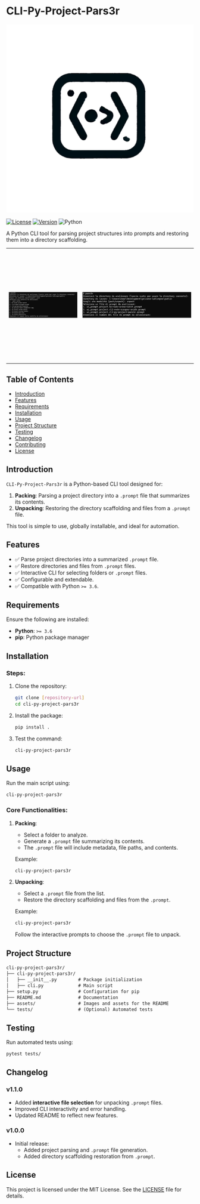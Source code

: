 # **CLI-Py-Project-Pars3r**

<p align="center">
  <img src="./assets/logo.png" alt="logo" width="512">
</p>

[![License](https://img.shields.io/badge/license-MIT-blue.svg)](./LICENSE)
[![Version](https://img.shields.io/badge/version-1.1.0-blue)](#)
![Python](https://img.shields.io/badge/python-%3E%3D3.6-green)

A Python CLI tool for parsing project structures into prompts and restoring them into a directory scaffolding.

<p align="center">
  <table>
    <tr>
      <td align="center">
        <img src="./assets/preview_1.png" alt="Preview 1" style="height: 300px; object-fit: contain;">
      </td>
      <td align="center">
        <img src="./assets/preview_2.png" alt="Preview 2" style="height: 300px; object-fit: contain;">
      </td>
    </tr>
  </table>
</p>

## **Table of Contents**

- [Introduction](#introduction)
- [Features](#features)
- [Requirements](#requirements)
- [Installation](#installation)
- [Usage](#usage)
- [Project Structure](#project-structure)
- [Testing](#testing)
- [Changelog](#changelog)
- [Contributing](#contributing)
- [License](#license)

## **Introduction**

`CLI-Py-Project-Pars3r` is a Python-based CLI tool designed for:

1. **Packing**: Parsing a project directory into a `.prompt` file that summarizes its contents.
2. **Unpacking**: Restoring the directory scaffolding and files from a `.prompt` file.

This tool is simple to use, globally installable, and ideal for automation.

## **Features**

- ✅ Parse project directories into a summarized `.prompt` file.
- ✅ Restore directories and files from `.prompt` files.
- ✅ Interactive CLI for selecting folders or `.prompt` files.
- ✅ Configurable and extendable.
- ✅ Compatible with Python `>= 3.6`.

## **Requirements**

Ensure the following are installed:

- **Python**: `>= 3.6`
- **pip**: Python package manager

## **Installation**

### Steps:

1. Clone the repository:
   ```bash
   git clone [repository-url]
   cd cli-py-project-pars3r
   ```

2. Install the package:
   ```bash
   pip install .
   ```

3. Test the command:
   ```bash
   cli-py-project-pars3r
   ```

## **Usage**

Run the main script using:
```bash
cli-py-project-pars3r
```

### Core Functionalities:

1. **Packing**: 
   - Select a folder to analyze.
   - Generate a `.prompt` file summarizing its contents.
   - The `.prompt` file will include metadata, file paths, and contents.

   Example:
   ```bash
   cli-py-project-pars3r
   ```

2. **Unpacking**:
   - Select a `.prompt` file from the list.
   - Restore the directory scaffolding and files from the `.prompt`.

   Example:
   ```bash
   cli-py-project-pars3r
   ```

   Follow the interactive prompts to choose the `.prompt` file to unpack.

## **Project Structure**

```plaintext
cli-py-project-pars3r/
├── cli-py-project-pars3r/
│   ├── __init__.py        # Package initialization
│   ├── cli.py             # Main script
├── setup.py               # Configuration for pip
├── README.md              # Documentation
├── assets/                # Images and assets for the README
└── tests/                 # (Optional) Automated tests
```

## **Testing**

Run automated tests using:
```bash
pytest tests/
```

## **Changelog**

### **v1.1.0**
- Added **interactive file selection** for unpacking `.prompt` files.
- Improved CLI interactivity and error handling.
- Updated README to reflect new features.

### **v1.0.0**
- Initial release:
  - Added project parsing and `.prompt` file generation.
  - Added directory scaffolding restoration from `.prompt`.

## **License**

This project is licensed under the MIT License. See the [LICENSE](./LICENSE) file for details.
